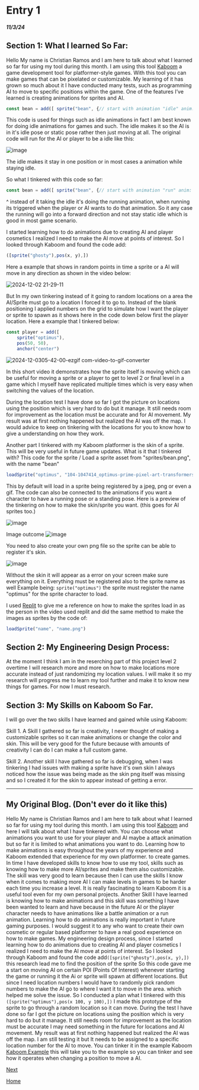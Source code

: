 # Entry 1
##### 11/3/24

## Section 1: What I learned So Far: 
Hello My name is Christian Ramos and I am here to talk about what I learned so far for using my tool during this month. 
I am using this tool [Kaboom](https://kaboomjs.com) a game development tool for platformer-style games. With this tool you can make games that can be pixelated or 
customizable. My learning of it has grown so much about it I have conducted many tests, such as programming AI to move to specific positions within the game.
One of the features I’ve learned is creating animations for sprites and AI.

```js
const bean = add([ sprite("bean", {// start with animation "idle" anim: "idle", }),])
```
This code is used for things such as idle animations in fact I am best known for doing idle animations for games and such. 
The idle makes it so the AI is in it's idle pose or static pose rather then just moving at all.
The original code will run for the AI or player to be a idle like this:

![image](https://github.com/user-attachments/assets/bcd1d5f8-8f05-48c2-98b1-26abc89eca31)

The idle makes it stay in one position or in most cases a animation while staying idle.

So what I tinkered with this code so far: 
```js
const bean = add([ sprite("bean", {// start with animation "run" anim: "run", }),])
```
^ instead of it taking the idle it's doing the running animation, when running its triggered when the player or AI wants to do that animation.
So it any case the running will go into a forward direction and not stay static idle which is good in most game scenario.

I started learning how to do animations due to creating AI and player cosmetics I realized I need to make the AI move at points of interest.
So I looked through Kaboom and found the code add:
```js
([sprite("ghosty"),pos(x, y),])
```
Here a example that shows in random points in time a sprite or a AI will move in any direction as shown in the video below:

![2024-12-02 21-29-11](https://github.com/user-attachments/assets/eb685641-71ba-42da-9138-7c05f880ba37)

But In my own tinkering instead of it going to random locations on a area the AI/Sprite must go to a location I forced it to go to.
Instead of the blank positioning I applied numbers on the grid to simulate how I want the player or sprite to spawn as it shows here in the code down below first the player location.
Here a example that I tinkered below:
```js
const player = add([
	sprite("optimus"),   
	pos(50, 50),    
	anchor("center")
```
![2024-12-0305-42-00-ezgif com-video-to-gif-converter](https://github.com/user-attachments/assets/dd1014bc-3daa-4baf-8fd4-a9cf6d383ad6)

In this short video it demonstrates how the sprite itself is moving which can be useful for moving a sprite or a player to get to level 2 or final level
in a game which I myself have replicated multiple times which is very easy when switching the values of the location. 

During the location test I have done so far I got the picture on locations using the position which is very hard to do but it manage. It still needs room for improvement as the location must be accurate and for AI movement. My result was at first nothing happened but realized the AI was off the map. 
I would advice to keep on tinkering with the locations for you to know how to give a understanding on how they work.

Another part I tinkered with my Kaboom platformer is the skin of a sprite. 
This will be very useful in future game updates. What is it that I tinkered with?
This code for the sprite / Load a sprite asset from "sprites/bean.png", with the name "bean"
```js
loadSprite("optimus", "104-1047414_optimus-prime-pixel-art-transformers-optimus-prime-clipart.png")
```
This by default will load in a sprite being registered by a jpeg, png or even a gif.
The code can also be connected to the animations if you want a character to have a running pose or a standing pose.
Here is a preview of the tinkering on how to make the skin/sprite you want. (this goes for AI sprites too.)

![image](https://github.com/user-attachments/assets/218f52a3-9f82-4077-b61d-69301aaf34d0)

Image outcome 
![image](https://github.com/user-attachments/assets/dc816e8c-2b42-4feb-b33c-d1f88da0f567)

You need to also create your own png file so the sprite can be able to register it's skin.

![image](https://github.com/user-attachments/assets/da4d0900-f449-4c12-a376-0a9f0be46297)

Without the skin it will appear as a error on your screen make sure everything on it.
Everything must be registered also to the sprite name as well
Example being: `sprite("optimus")` the sprite must register the name "optimus" for the sprite character to load.

I used [Replit](https://www.youtube.com/watch?v=37rASpfnCCM) to give me a reference on how to make the sprites load in as the person in the video used replit and did the same 
method to make the images as sprites by the code of:
```js
loadSprite("name", "name.png")
```

## Section 2: My Engineering Design Process: 
At the moment I think I am in the reserching part of this project level 2 overtime 
I will research more and more on how to make locations more accurate instead of just randomizing my location values. 
I will make it so my research will progress me to learn my tool further and make it to know new things for games.
For now I must research.

## Section 3: My Skills on Kaboom So Far.

I will go over the two skills I have learned and gained while using Kaboom:

Skill 1.
A Skill I gathered so far is creativity, I never thought of making a customizable sprites so it can make animations or change the color and skin.
This will be very good for the future because with amounts of creativity I can do I can make a full custom game.

Skill 2.
Another skill I have gathered so far is debugging, when I was tinkering I had issues with making a sprite have it's own skin
I always noticed how the issue was being made as the skin png itself was missing and so I created it for the skin to appear instead of getting a error.

--------------------------------------------------------------------------------------------------------------------------------------------------------

## My Original Blog. (Don't ever do it like this)
Hello My name is Christian Ramos and I am here to talk about what I learned so far for using my tool during this month. 
I am using this tool [Kaboom](https://kaboomjs.com) and here I will talk about what I have tinkered with.
You can choose what animations you want to use for your player and AI maybe a attack animation but so far it is limited to what animations you want to do.
Learning how to make animations is easy throughout the years of my experience and Kaboom extended that experience for my own platformer.
to create games. In time I have developed skills to know how to use my tool, skills such as knowing how to make more AI/sprites and make them also customizable.
The skill was very good to learn because then I can use the skills I know when it comes to making more AI I can make levels in games to be harder each time you increase a level.
It is really fascinating to learn Kaboom it is a useful tool even for my own personal projects. 
Another Skill I have learned is knowing how to make animations and this skill was something I have been wanted to learn and have because in the future AI or the player character 
needs to have animations like a battle animation or a run animation. Learning how to do animations is really important in future gaming purposes.
I would suggest it to any who want to create their own cosmetic or regular based platformer to have a real good experience on how to make games. 
My engineering design process, since I started learning how to do animations due to creating AI and player cosmetics I realized I need to make the AI move at points of interest.
So I looked through Kaboom and found the code add`([sprite("ghosty"),pos(x, y),])` this research lead me to find the position of the sprite 
So this code gave me a start on moving AI on certain POI (Points Of Interest) whenever starting the game or running it the Ai or sprite will spawn at different locations.
But since I need location numbers I would have to randomly pick random numbers to make the AI go to where I want it to move in the area. which helped me solve the issue. 
So I conducted a plan what I tinkered with this `([sprite("optimus"),pos(x 100, y 100),])` I made this prototype of the sprite to go through a random location so it can move. 
During the test I have done so far I got the picture on locations using the position which is very hard to do but it manage. It still needs room for improvement as the location must be 
accurate I may need something in the future for locations and AI movement. My result was at first nothing happened but realized the AI was off the map. I am still testing it but It 
needs to be assigned to a specific location number for the AI to move. You can tinker it in the example Kaboom [Kaboom Example](https://kaboomjs.com/play?example=add) this will take 
you to the example so you can tinker and see how it operates when changing a position to move a AI.





[Next](entry02.md)

[Home](../README.md)
